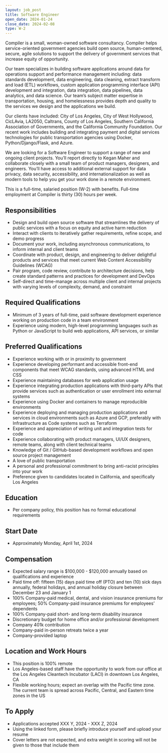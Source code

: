 ```yaml
---
layout: job_post
title: Software Engineer
open_date: 2024-01-24
close_date: 2024-02-08
type: W-2
---
```


Compiler is a small, woman-owned software consultancy. Compiler helps service-oriented government agencies build open source, human-centered, secure, agile solutions to support the delivery of government services that increase equity of opportunity.

Our team specializes in building software applications around data for operations support and performance management including: data standards development, data engineering, data cleaning, extract transform and load (ETL) workflows, custom application programming interface (API) development and integration, data integration, data pipelines, data analytics, and data science. Our team’s subject matter expertise in transportation, housing, and homelessness provides depth and quality to the services we design and the applications we build.

Our clients have included: City of Los Angeles, City of West Hollywood, CicLAvia, LA2050, Caltrans, County of Los Angeles, Southern California Association of Governments, and the California Community Foundation. Our recent work includes building and integrating payment and digital services technologies for public transportation agencies using Docker, Python/Django/Flask, and Azure.

We are looking for a Software Engineer to support a range of new and ongoing client projects. You’ll report directly to Kegan Maher and collaborate closely with a small team of product managers, designers, and engineers. You’ll have access to additional external support for data privacy, data security, accessibility, and internationalization as well as modern tools to help you get your work done in a remote environment.

This is a full-time, salaried position (W-2) with benefits. Full-time employment at Compiler is thirty (30) hours per week.

## Responsibilities

- Design and build open source software that streamlines the delivery of public services with a focus on equity and active harm reduction
- Interact with clients to iteratively gather requirements, refine scope, and demo progress
- Document your work, including asynchronous communications, to inform internal and client teams
- Coordinate with product, design, and engineering to deliver delightful products and services that meet current Web Content Accessibility Guidelines (WCAG)
- Pair program, code review, contribute to architecture decisions, help create standard patterns and practices for development and DevOps
- Self-direct and time-manage across multiple client and internal projects with varying levels of complexity, demand, and constraint

## Required Qualifications

- Minimum of 3 years of full-time, paid software development experience working on production code in a team environment
- Experience using modern, high-level programming languages such as Python or JavaScript to build web applications, API services, or similar

## Preferred Qualifications

- Experience working with or in proximity to government
- Experience developing performant and accessible front-end components that meet WCAG standards, using advanced HTML and CSS
- Experience maintaining databases for web application usage
- Experience integrating production applications with third-party APIs that provide services such as authentication or user enrollment into external systems
- Experience using Docker and containers to manage reproducible environments
- Experience deploying and managing production applications and services in cloud environments such as Azure and GCP, preferably with Infrastructure as Code systems such as Terraform
- Experience and appreciation of writing unit and integration tests for code
- Experience collaborating with product managers, UI/UX designers, remote teams, along with client technical teams
- Knowledge of Git / GitHub-based development workflows and open source project management
- A love of public transportation
- A personal and professional commitment to bring anti-racist principles into your work
- Preference given to candidates located in California, and specifically Los Angeles

## Education

- Per company policy, this position has no formal educational requirements

## Start Date

- Approximately Monday, April 1st, 2024

## Compensation

- Expected salary range is $100,000 - $120,000 annually based on qualifications and experience
- Paid time off: fifteen (15) days paid time off (PTO) and ten (10) sick days annually, federal holidays, and annual holiday closure between December 23 and January 1
- 100% Company-paid medical, dental, and vision insurance premiums for employees; 50% Company-paid insurance premiums for employees’ dependents
- 100% Company-paid short- and long-term disability insurance
- Discretionary budget for home office and/or professional development
- Company 401k contribution
- Company-paid in-person retreats twice a year
- Company-provided laptop

## Location and Work Hours

- This position is 100% remote
- Los Angeles-based staff have the opportunity to work from our office at the Los Angeles Cleantech Incubator (LACI) in downtown Los Angeles, CA
- Flexible working hours; expect an overlap with the Pacific time zone. The current team is spread across Pacific, Central, and Eastern time zones in the US

## To Apply

- Applications accepted XXX Y, 2024 - XXX Z, 2024
- Using the linked form, please briefly introduce yourself and upload your resume
- Cover letters are not expected, and extra weight in scoring will not be given to those that include them
